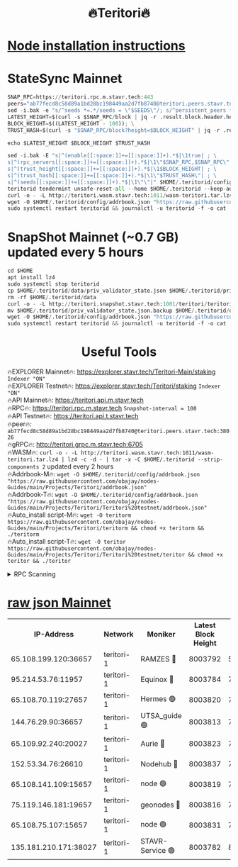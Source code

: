 <h1 align="center"> 🔥Teritori🔥</h1>


[Node installation instructions](https://github.com/obajay/nodes-Guides/tree/main/Projects/Teritori)
=

# StateSync Mainnet
```python
SNAP_RPC=https://teritori.rpc.m.stavr.tech:443
peers="ab77fecd8c58d89a1bd28bc198449aa2d7fb8740@teritori.peers.stavr.tech:38026"
sed -i.bak -e "s/^seeds *=.*/seeds = \"$SEEDS\"/; s/^persistent_peers *=.*/persistent_peers = \"$PEERS\"/" $HOME/.teritorid/config/config.toml
LATEST_HEIGHT=$(curl -s $SNAP_RPC/block | jq -r .result.block.header.height); \
BLOCK_HEIGHT=$((LATEST_HEIGHT - 100)); \
TRUST_HASH=$(curl -s "$SNAP_RPC/block?height=$BLOCK_HEIGHT" | jq -r .result.block_id.hash)

echo $LATEST_HEIGHT $BLOCK_HEIGHT $TRUST_HASH

sed -i.bak -E "s|^(enable[[:space:]]+=[[:space:]]+).*$|\1true| ; \
s|^(rpc_servers[[:space:]]+=[[:space:]]+).*$|\1\"$SNAP_RPC,$SNAP_RPC\"| ; \
s|^(trust_height[[:space:]]+=[[:space:]]+).*$|\1$BLOCK_HEIGHT| ; \
s|^(trust_hash[[:space:]]+=[[:space:]]+).*$|\1\"$TRUST_HASH\"| ; \
s|^(seeds[[:space:]]+=[[:space:]]+).*$|\1\"\"|" $HOME/.teritorid/config/config.toml
teritorid tendermint unsafe-reset-all --home $HOME/.teritorid --keep-addr-book
curl -o - -L http://teritori.wasm.stavr.tech:1011/wasm-teritori.tar.lz4 | lz4 -c -d - | tar -x -C $HOME/.teritorid --strip-components 2
wget -O $HOME/.teritorid/config/addrbook.json "https://raw.githubusercontent.com/obajay/nodes-Guides/main/Projects/Teritori/addrbook.json"
sudo systemctl restart teritorid && journalctl -u teritorid -f -o cat
```

# SnapShot Mainnet (~0.7 GB) updated every 5 hours
```python
cd $HOME
apt install lz4
sudo systemctl stop teritorid
cp $HOME/.teritorid/data/priv_validator_state.json $HOME/.teritorid/priv_validator_state.json.backup
rm -rf $HOME/.teritorid/data
curl -o - -L http://teritori.snapshot.stavr.tech:1001/teritori/teritori-snap.tar.lz4 | lz4 -c -d - | tar -x -C $HOME/.teritorid --strip-components 2
mv $HOME/.teritorid/priv_validator_state.json.backup $HOME/.teritorid/data/priv_validator_state.json
wget -O $HOME/.teritorid/config/addrbook.json "https://raw.githubusercontent.com/obajay/nodes-Guides/main/Projects/Teritori/addrbook.json"
sudo systemctl restart teritorid && journalctl -u teritorid -f -o cat
```
 <h1 align="center"> Useful Tools</h1>

🔥EXPLORER Mainnet🔥:      https://explorer.stavr.tech/Teritori-Main/staking      `Indexer "ON"` \
🔥EXPLORER Testnet🔥:        https://explorer.stavr.tech/Teritori/staking            `Indexer "ON"` \
🔥API Mainnet🔥:                   https://teritori.api.m.stavr.tech \
🔥RPC🔥:                                   https://teritori.rpc.m.stavr.tech                         `Snapshot-interval = 100` \
🔥API Testnet🔥:                     https://teritori.api.t.stavr.tech \
🔥peer🔥:                     `ab77fecd8c58d89a1bd28bc198449aa2d7fb8740@teritori.peers.stavr.tech:38026` \
🔥gRPC🔥:                                http://teritori.grpc.m.stavr.tech:6705 \
🔥WASM🔥: ```curl -o - -L http://teritori.wasm.stavr.tech:1011/wasm-teritori.tar.lz4 | lz4 -c -d - | tar -x -C $HOME/.teritorid --strip-components 2``` updated every 2 hours \
🔥Addrbook-M🔥:    ```wget -O $HOME/.teritorid/config/addrbook.json "https://raw.githubusercontent.com/obajay/nodes-Guides/main/Projects/Teritori/addrbook.json"``` \
🔥Addrbook-T🔥:    ```wget -O $HOME/.teritorid/config/addrbook.json "https://raw.githubusercontent.com/obajay/nodes-Guides/main/Projects/Teritori/Teritori%20testnet/addrbook.json"``` \
🔥Auto_install script-M🔥: ```wget -O teritorm https://raw.githubusercontent.com/obajay/nodes-Guides/main/Projects/Teritori/teritorm && chmod +x teritorm && ./teritorm``` \
🔥Auto_install script-T🔥: ```wget -O teritor https://raw.githubusercontent.com/obajay/nodes-Guides/main/Projects/Teritori/Teritori%20testnet/teritor && chmod +x teritor && ./teritor```

<details>
<summary>RPC Scanning</summary>

<h2 align="center"> We scan nodes in real time every 4 hours. And we provide the final result of RPC endpoints.
We cannot influence the operation of these nodes in any way. </h2>


```python
If Voting Power is higher than 0 --> then the Node is a validator of the network and may be subject to attack and be a potential threat to the chain.
```
```python
We marked such validators with a red symbol
```

</details>

[raw json Mainnet](https://rpc-check.teritorim.stavr.tech/teritorim/rpc-teritorim-result.json)
=



<table><tr><th>IP-Address</th><th>Network</th><th>Moniker</th><th>Latest Block Height</th><th>Earliest Block Height</th><th>Catching Up</th><th>Tx Index</th><th>Voting Power</th><th>Scan Time</th></tr><tr><td>65.108.199.120:36657</td><td>teritori-1</td><td>RAMZES 🔴</td><td>8003792</td><td>5996001</td><td>False</td><td>on</td><td>787918</td><td>2024-03-24T02:03:24.032956836UTC</td></tr><tr><td>95.214.53.76:11957</td><td>teritori-1</td><td>Equinox 🔴</td><td>8003784</td><td>7203180</td><td>False</td><td>on</td><td>1543142</td><td>2024-03-24T02:02:36.607468834UTC</td></tr><tr><td>65.108.70.119:27657</td><td>teritori-1</td><td>Hermes 🟢</td><td>8003820</td><td>7203180</td><td>False</td><td>on</td><td>0</td><td>2024-03-24T02:06:08.123957183UTC</td></tr><tr><td>144.76.29.90:36657</td><td>teritori-1</td><td>UTSA_guide 🟢</td><td>8003813</td><td>7208001</td><td>False</td><td>on</td><td>0</td><td>2024-03-24T02:05:27.004393058UTC</td></tr><tr><td>65.109.92.240:20027</td><td>teritori-1</td><td>Aurie 🔴</td><td>8003823</td><td>7568001</td><td>False</td><td>on</td><td>119310</td><td>2024-03-24T02:06:24.861919275UTC</td></tr><tr><td>152.53.34.76:26610</td><td>teritori-1</td><td>Nodehub 🔴</td><td>8003837</td><td>7580883</td><td>False</td><td>on</td><td>65696</td><td>2024-03-24T02:07:47.150190317UTC</td></tr><tr><td>65.108.141.109:15657</td><td>teritori-1</td><td>node 🟢</td><td>8003819</td><td>7714496</td><td>False</td><td>on</td><td>0</td><td>2024-03-24T02:06:00.992443610UTC</td></tr><tr><td>75.119.146.181:19657</td><td>teritori-1</td><td>geonodes 🔴</td><td>8003816</td><td>7747478</td><td>False</td><td>on</td><td>37624</td><td>2024-03-24T02:05:44.045215766UTC</td></tr><tr><td>65.108.75.107:15657</td><td>teritori-1</td><td>node 🟢</td><td>8003831</td><td>7995732</td><td>False</td><td>on</td><td>0</td><td>2024-03-24T02:07:13.434306954UTC</td></tr><tr><td>135.181.210.171:38027</td><td>teritori-1</td><td>STAVR-Service 🟢</td><td>8003782</td><td>8001001</td><td>False</td><td>on</td><td>0</td><td>2024-03-24T02:02:28.036308924UTC</td></tr></table>

